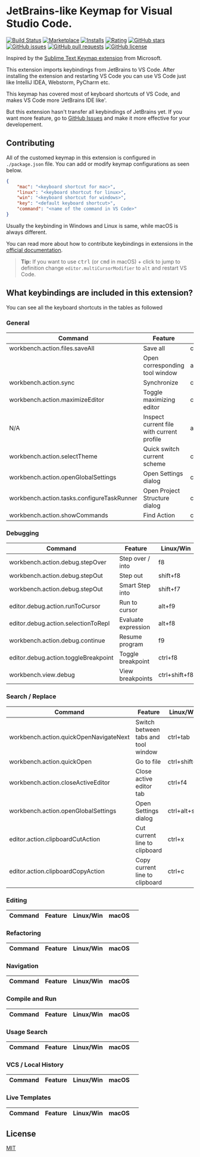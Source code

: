 # JetBrains-like Keymap for Visual Studio Code.

[![Build Status](https://travis-ci.com/isudox/vscode-jetbrains-keybindings.svg?branch=master)](https://travis-ci.com/isudox/vscode-jetbrains-keybindings)
[![Marketplace](https://vsmarketplacebadge.apphb.com/version-short/isudox.vscode-jetbrains-keybindings.svg)](https://marketplace.visualstudio.com/items?itemName=isudox.vscode-jetbrains-keybindings)
[![Installs](https://vsmarketplacebadge.apphb.com/installs/isudox.vscode-jetbrains-keybindings.svg)](https://marketplace.visualstudio.com/items?itemName=isudox.vscode-jetbrains-keybindings)
[![Rating](https://vsmarketplacebadge.apphb.com/rating-short/isudox.vscode-jetbrains-keybindings.svg)](https://marketplace.visualstudio.com/items?itemName=isudox.vscode-jetbrains-keybindings)
[![GitHub stars](https://img.shields.io/github/stars/isudox/vscode-jetbrains-keybindings.svg)](https://github.com/isudox/vscode-jetbrains-keybindings)
[![GitHub issues](https://img.shields.io/github/issues/isudox/vscode-jetbrains-keybindings.svg)](https://github.com/isudox/vscode-jetbrains-keybindings/issues)
[![GitHub pull requests](https://img.shields.io/github/issues-pr/isudox/vscode-jetbrains-keybindings.svg)](https://github.com/isudox/vscode-jetbrains-keybindings/pulls)
[![GitHub license](https://img.shields.io/github/license/isudox/vscode-jetbrains-keybindings.svg)](https://github.com/isudox/vscode-jetbrains-keybindings/blob/master/LICENSE)

Inspired by the [Sublime Text Keymap extension](https://marketplace.visualstudio.com/items?itemName=ms-vscode.sublime-keybindings) from Microsoft. 

This extension imports keybindings from JetBrains to VS Code. After installing the extension and restarting VS Code you can use VS Code just like IntelliJ IDEA, Webstorm, PyCharm etc.

This keymap has covered most of keyboard shortcuts of VS Code, and makes VS Code more 'JetBrains IDE like'.

But this extension hasn't transfer all keybindings of JetBrains yet. If you want more feature, go to [GitHub Issues](https://github.com/isudox/vscode-jetbrains-keybindings/issues) and make it more effective for your developement.

## Contributing

All of the customed keymap in this extension is configured in `./package.json` file. You can add or modify keymap configurations as seen below.

```json
{
    "mac": "<keyboard shortcut for mac>",
    "linux": "<keyboard shortcut for linux>",
    "win": "<keyboard shortcut for windows>",
    "key": "<default keyboard shortcut>",
    "command": "<name of the command in VS Code>"
}
```

Usually the keybinding in Windows and Linux is same, while macOS is always different.

You can read more about how to contribute keybindings in extensions in the [official documentation](http://code.visualstudio.com/docs/extensionAPI/extension-points#_contributeskeybindings). 

>**Tip:** If you want to use <kbd>ctrl</kbd> (or <kbd>cmd</kbd> in macOS) + click to jump to definition change `editor.multiCursorModifier` to `alt` and restart VS Code.

## What keybindings are included in this extension?

You can see all the keyboard shortcuts in the tables as followed

### General

| Command | Feature | Linux/Win | macOS | |
|---------|---------|----------------|-------|-|
|workbench.action.files.saveAll|Save all|ctrl+s|cmd+s|✅|
||Open corresponding tool window|alt+[0-9]|cmd+[0,9]|✅|
|workbench.action.sync|Synchronize|ctrl+alt+y|cmd+alt+y|✅|
|workbench.action.maximizeEditor|Toggle maximizing editor|ctrl+shift+f12|cmd+shift+f12|✅|
|N/A|Inspect current file with current profile|alt+shift+i|alt+shift+i	|❌|
|workbench.action.selectTheme|Quick switch current scheme|ctrl+\`|ctrl+\`|✅|
|workbench.action.openGlobalSettings|Open Settings dialog|ctrl+alt+s|cmd+,|✅|
|workbench.action.tasks.configureTaskRunner|Open Project Structure dialog|ctrl+alt+shift+s|cmd+;|
|workbench.action.showCommands|Find Action|ctrl+shift+a|shift+cmd+a|✅|

### Debugging

| Command | Feature | Linux/Win | macOS | |
|---------|---------|----------------|-------|-|
|workbench.action.debug.stepOver|Step over / into|f8|f8|✅|
|workbench.action.debug.stepOut|Step out|shift+f8|shift+f8|✅|
|workbench.action.debug.stepOut|Smart Step into|shift+f7|shift+f7|❌|
|editor.debug.action.runToCursor|Run to cursor|alt+f9|alt+f9|✅|
|editor.debug.action.selectionToRepl|Evaluate expression|alt+f8|alt+f8|✅|
|workbench.action.debug.continue|Resume program|f9|f9|✅|
|editor.debug.action.toggleBreakpoint|Toggle breakpoint|ctrl+f8|cmd+f8|✅|
|workbench.view.debug|View breakpoints|ctrl+shift+f8|cmd+shift+f8|✅|

### Search / Replace

| Command | Feature | Linux/Win | macOS |
|---------|---------|----------------|-------|
|workbench.action.quickOpenNavigateNext|Switch between tabs and tool window|ctrl+tab|ctrl+tab|
|workbench.action.quickOpen|Go to file|ctrl+shift+n|cmd+shift+o|
|workbench.action.closeActiveEditor|Close active editor tab|ctrl+f4|cmd+w|
|workbench.action.openGlobalSettings|Open Settings dialog|ctrl+alt+s|cmd+,|
|editor.action.clipboardCutAction|Cut current line to clipboard|ctrl+x|cmd+x|
|editor.action.clipboardCopyAction|Copy current line to clipboard|ctrl+c|cmd+c|

### Editing

| Command | Feature | Linux/Win | macOS | |
|---------|---------|----------------|-------|-|

### Refactoring

| Command | Feature | Linux/Win | macOS | |
|---------|---------|----------------|-------|-|

### Navigation

| Command | Feature | Linux/Win | macOS | |
|---------|---------|----------------|-------|-|

### Compile and Run

| Command | Feature | Linux/Win | macOS | |
|---------|---------|----------------|-------|-|

### Usage Search

| Command | Feature | Linux/Win | macOS | |
|---------|---------|----------------|-------|-|

### VCS / Local History

| Command | Feature | Linux/Win | macOS | |
|---------|---------|----------------|-------|-|

### Live Templates

| Command | Feature | Linux/Win | macOS | |
|---------|---------|----------------|-------|-|

## License
[MIT](https://github.com/isudox/vscode-jetbrains-keybindings/blob/master/LICENSE)
